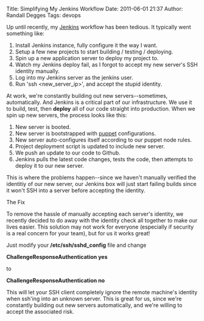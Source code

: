 Title: Simplifying My Jenkins Workflow
Date: 2011-06-01 21:37
Author: Randall Degges
Tags: devops


Up until recently, my [Jenkins][] workflow has been tedious. It typically went
something like:

1.  Install Jenkins instance, fully configure it the way I want.
2.  Setup a few new projects to start building / testing / deploying.
3.  Spin up a new application server to deploy my project to.
4.  Watch my Jenkins deploy fail, as I forgot to accept my new server's SSH
    identity manually.
5.  Log into my Jenkins server as the jenkins user.
6.  Run 'ssh \<new\_server\_ip\>', and accept the stupid identity.

At work, we're constantly building out new servers--sometimes, automatically.
And Jenkins is a critical part of our infrastructure. We use it to build, test,
then **deploy** all of our code straight into production. When we spin up new
servers, the process looks like this:

1.  New server is booted.
2.  New server is bootstrapped with [puppet][] configurations.
3.  New server auto-configures itself according to our puppet node rules.
4.  Project deployment script is updated to include new server.
5.  We push an update to our code to Github.
6.  Jenkins pulls the latest code changes, tests the code, then attempts to
    deploy it to our new server.

This is where the problems happen--since we haven't manually verified the
identitiy of our new server, our Jenkins box will just start failing builds
since it won't SSH into a server before accepting the identity.

The Fix

To remove the hassle of manually accepting each server's identity, we recently
decided to do away with the identity check all together to make our lives
easier. This solution may not work for everyone (especially if security is a
real concern for your team), but for us it works great!

Just modify your **/etc/ssh/sshd\_config** file and change

**ChallengeResponseAuthentication yes**

to

**ChallengeResponseAuthentication no**

This will let your SSH client completely ignore the remote machine's identity
when ssh'ing into an unknown server. This is great for us, since we're
constantly building out new servers automatically, and we're willing to accept
the associated risk.

  [Jenkins]: http://jenkins-ci.org/ "Jenkins"
  [puppet]: http://www.puppetlabs.com/ "puppet"
